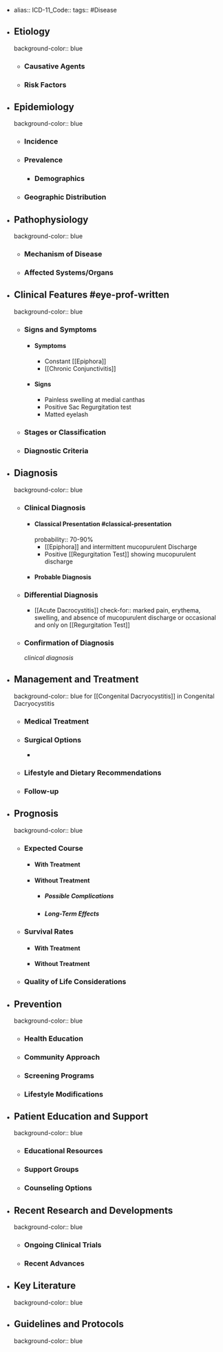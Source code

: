 - alias::
  ICD-11_Code::
  tags:: #Disease
- ## Etiology
  background-color:: blue
  - ### Causative Agents
  - ### Risk Factors
- ## Epidemiology
  background-color:: blue
  - ### Incidence
  - ### Prevalence
    - ### Demographics
  - ### Geographic Distribution
- ## Pathophysiology
  background-color:: blue
  - ### Mechanism of Disease
  - ### Affected Systems/Organs
- ## Clinical Features #eye-prof-written
  background-color:: blue
  - ### Signs and Symptoms
    - #### Symptoms
      - Constant [[Epiphora]]
      - [[Chronic Conjunctivitis]]
    - #### Signs
      - Painless swelling at medial canthas
      - Positive Sac Regurgitation test
      - Matted eyelash
  - ### Stages or Classification
  - ### Diagnostic Criteria
- ## Diagnosis
  background-color:: blue
  - ### Clinical Diagnosis
    - #### Classical Presentation #classical-presentation
      probability:: 70-90%
      - [[Epiphora]] and intermittent mucopurulent Discharge
      - Positive [[Regurgitation Test]] showing mucopurulent discharge
    - #### Probable Diagnosis
  - ### Differential Diagnosis
    - [[Acute Dacrocystitis]]
      check-for:: marked pain, erythema, swelling, and absence of mucopurulent discharge or occasional and only on [[Regurgitation Test]]
  - ### Confirmation of Diagnosis
    _clinical diagnosis_
- ## Management and Treatment
  background-color:: blue
  for [[Congenital Dacryocystitis]] in Congenital Dacryocystitis
  - ### Medical Treatment
  - ### Surgical Options
    -
  - ### Lifestyle and Dietary Recommendations
  - ### Follow-up
- ## Prognosis
  background-color:: blue
  - ### Expected Course
    - #### With Treatment
    - #### Without Treatment
      - ##### Possible Complications
      - ##### Long-Term Effects
  - ### Survival Rates
    - #### With Treatment
    - #### Without Treatment
  - ### Quality of Life Considerations
- ## Prevention
  background-color:: blue
  - ### Health Education
  - ### Community Approach
  - ### Screening Programs
  - ### Lifestyle Modifications
- ## Patient Education and Support
  background-color:: blue
  - ### Educational Resources
  - ### Support Groups
  - ### Counseling Options
- ## Recent Research and Developments
  background-color:: blue
  - ### Ongoing Clinical Trials
  - ### Recent Advances
- ## Key Literature
  background-color:: blue
- ## Guidelines and Protocols
  background-color:: blue
